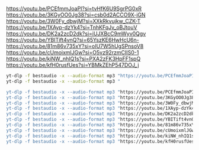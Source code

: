 https://youtu.be/PCEfmmJoaPI?si=tvHfK6U9SgrPG0xR
https://youtu.be/3KGyOO0Jg38?si=csb0d2ACCO9X-jGN
https://youtu.be/3W0Fy_dbwjM?si=XXkRkvujkw_CZK-T
https://youtu.be/1XAyp-dzYk4?si=TnhKFqJv_oBJtouV
https://youtu.be/DK2a2zcD2dk?si=iUJXBcC9mWyv0Qgv
https://youtu.be/YBITift4vnQ?si=65YszKE6HwHcU6n-
https://youtu.be/81m86v735xY?si=oIU7W5hUgSPnsoV8
https://youtu.be/cUmoixmlJGw?si=O5vz92rzmCIIS0-1
https://youtu.be/kiNW_nhIQ1s?si=PXA2zFK3HpFF1spQ
https://youtu.be/kfH0rusfUes?si=YBMkZEhP547DOJ_j

```bash
yt-dlp -f bestaudio -x --audio-format mp3 "https://youtu.be/PCEfmmJoaPI?si=tvHfK6U9SgrPG0xR"
yt-dlp -f bestaudio -x --audio-format mp3 "

yt-dlp -f bestaudio -x --audio-format mp3 "https://youtu.be/PCEfmmJoaPI?si=tvHfK6U9SgrPG0xR"
yt-dlp -f bestaudio -x --audio-format mp3 "https://youtu.be/3KGyOO0Jg38?si=csb0d2ACCO9X-jGN"
yt-dlp -f bestaudio -x --audio-format mp3 "https://youtu.be/3W0Fy_dbwjM?si=XXkRkvujkw_CZK-T"
yt-dlp -f bestaudio -x --audio-format mp3 "https://youtu.be/1XAyp-dzYk4?si=TnhKFqJv_oBJtouV"
yt-dlp -f bestaudio -x --audio-format mp3 "https://youtu.be/DK2a2zcD2dk?si=iUJXBcC9mWyv0Qgv"
yt-dlp -f bestaudio -x --audio-format mp3 "https://youtu.be/YBITift4vnQ?si=65YszKE6HwHcU6n-"
yt-dlp -f bestaudio -x --audio-format mp3 "https://youtu.be/81m86v735xY?si=oIU7W5hUgSPnsoV8"
yt-dlp -f bestaudio -x --audio-format mp3 "https://youtu.be/cUmoixmlJGw?si=O5vz92rzmCIIS0-1"
yt-dlp -f bestaudio -x --audio-format mp3 "https://youtu.be/kiNW_nhIQ1s?si=PXA2zFK3HpFF1spQ"
yt-dlp -f bestaudio -x --audio-format mp3 "https://youtu.be/kfH0rusfUes?si=YBMkZEhP547DOJ_j"

```
